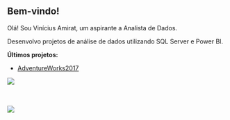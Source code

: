 ## Bem-vindo! 
 <div>
 Olá! Sou Vinícius Amirat, um aspirante a Analista de Dados.
 

 Desenvolvo projetos de análise de dados utilizando SQL Server e Power BI.
 
 **Últimos projetos:** 
 - [AdventureWorks2017](https://github.com/viniciusamirat/)
 
  <a href="https://github.com/viniciusamirat">
  <img height="180em" src="https://github-readme-stats.vercel.app/api?username=viniciusamirat&show_icons=true&theme=gotham&include_all_commits=true&count_private=true"/>
  <!--<img height="180em" src="https://github-readme-stats.vercel.app/api/top-langs/?username=viniciusamirat&layout=compact&langs_count=16&theme=gotham"/>-->
<div>
<div style="display: inline_block"><br>
  <!--<img align="center" alt="Vini-Java" height="40" width="50" src="https://raw.githubusercontent.com/devicons/devicon/master/icons/java/java-original.svg">

  <img align="center" alt="Vini-Php" height="45" width="55" src="https://raw.githubusercontent.com/devicons/devicon/master/icons/php/php-original.svg">

  <img align="center" alt="Vini-Js" height="40" width="50" src="https://raw.githubusercontent.com/devicons/devicon/master/icons/javascript/javascript-plain.svg">
 
  <img align="center" alt="Vini-HTML" height="40" width="50" src="https://raw.githubusercontent.com/devicons/devicon/master/icons/html5/html5-original.svg">

  <img align="center" alt="Vini-CSS" height="40" width="50" src="https://raw.githubusercontent.com/devicons/devicon/master/icons/css3/css3-original.svg">-->
 
  <img align="center" alt="Vini-CSS" height="40" width="50" src="https://raw.githubusercontent.com/devicons/devicon/master/icons/mysql/mysql-original.svg">


 <!--<img align="center" alt="Vini-Ts" height="30" width="40" src="https://raw.githubusercontent.com/devicons/devicon/master/icons/typescript/typescript-plain.svg">

  <img align="center" alt="Vini-React" height="30" width="40" src="https://raw.githubusercontent.com/devicons/devicon/master/icons/react/react-original.svg">-->

  <!--<img align="center" alt="Vini-Python" height="30" width="40" src="https://raw.githubusercontent.com/devicons/devicon/master/icons/python/python-original.svg">

  <img align="center" alt="Vini-Csharp" height="30" width="40" src="https://raw.githubusercontent.com/devicons/devicon/master/icons/csharp/csharp-original.svg">-->
</div>
  
  ##
 
<div> 
  <a href="https://www.linkedin.com/in/vinicius-amirat/" target="_blank"><img src="https://img.shields.io/badge/-LinkedIn-%230077B5?style=for-the-badge&logo=linkedin&logoColor=white" target="_blank"></a> 
 
  <!--![Snake animation](https://github.com/viniciusamirat/viniciusamirat/blob/output/github-contribution-grid-snake.svg)-->
 
</div>
